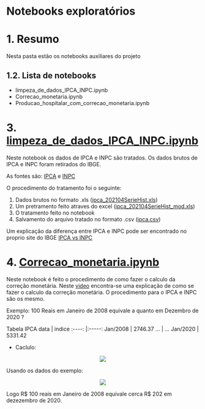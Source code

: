 # Notebooks exploratórios

# 1. Resumo
Nesta pasta estão os notebooks auxiliares do projeto

## 1.2. Lista de notebooks

* limpeza_de_dados_IPCA_INPC.ipynb
* Correcao_monetaria.ipynb
* Producao_hospitalar_com_correcao_monetaria.ipynb


# 3. [limpeza_de_dados_IPCA_INPC.ipynb](./Limpeze_de_dados_IPCA_INPC.ipynb)

Neste notebook os dados de IPCA e INPC são tratados. Os dados brutos de IPCA e INPC foram retirados do IBGE.

As fontes são: [IPCA](https://www.ibge.gov.br/estatisticas/economicas/precos-e-custos/9256-indice-nacional-de-precos-ao-consumidor-amplo.html?=&t=o-que-e) e [INPC](https://www.ibge.gov.br/estatisticas/economicas/precos-e-custos/9258-indice-nacional-de-precos-ao-consumidor.html?=&t=series-historicas)

O procedimento do tratamento foi o seguinte:

1. Dados brutos no formato .xls ([ipca_202104SerieHist.xls](../Dados/IBGE/ipca_202104SerieHist.xls))
2. Um pretramento feito atraves do excel ([ipca_202104SerieHist_mod.xls](../Dados/IBGE/ipca_202104SerieHist_mod.xls))
3. O tratamento feito no notebook 
4. Salvamento do arquivo tratado no formato .csv ([ipca.csv](../Dados/IBGE/ipca.csv))

Um explicação da diferença entre IPCA e INPC pode ser encontrado no proprio site do IBGE [IPCA vs INPC](https://www.ibge.gov.br/explica/inflacao.php#:~:text=A%20sigla%20INPC%20corresponde%20ao,uso%20do%20termo%20%E2%80%9Camplo%E2%80%9D.&amp;text=O%20INPC%20verifica%20a%20varia%C3%A7%C3%A3o,1%20a%205%20sal%C3%A1rios%20m%C3%ADnimos)

# 4. [Correcao_monetaria.ipynb](./Correcao_monetaria.ipynb)

Neste notebook é feito o procedimento de como fazer o calculo da correção monetária. Neste [video](https://www.youtube.com/watch?v=tFtk4BT2rdU) encontra-se uma explicação de como se fazer o calculo da correção monetária. O procedimento para o IPCA e INPC são os mesmo.  

Exemplo: 100 Reais em Janeiro de 2008 equivale a quanto em Dezembro de 2020 ?


Tabela IPCA
data     | indice
:----:   |:-----:
Jan/2008 | 2746.37
  ...   |  ... 
Jan/2020 | 5331.42

* Caclulo:

<p align="center">
<img src="https://render.githubusercontent.com/render/math?math=Valor_{corrigido} = Valor_{antigo} \times \frac{IPCA_{novo}}{IPCA_{antigo}}"> 
</p>

Usando os dados do exemplo:

<p align="center">
<img src="https://render.githubusercontent.com/render/math?math=Valor_{corrigido} = 100 \times \frac{5331.42}{2746.37} = 202.47"> 
</p>

Logo R$ 100 reais em Janeiro de 2008 equivale cerca R$ 202 em dezezembro de 2020.

